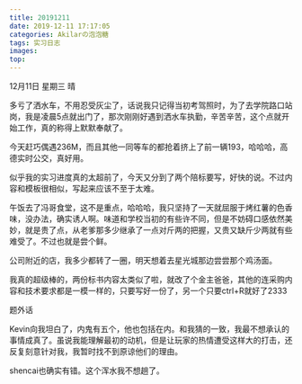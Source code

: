 ```yaml
---
title: 20191211
date: 2019-12-11 17:17:05
categories: Akilarの泡泡糖
tags: 实习日志
images:
top:
---
```

12月11日 星期三 晴

多亏了洒水车，不用忍受灰尘了，话说我只记得当初考驾照时，为了去学院路口站岗，我是凌晨5点就出门了，那次刚刚好遇到洒水车执勤，辛苦辛苦，这个点就开始工作，真的称得上默默奉献了。

今天赶巧偶遇236M，而且其他一同等车的都抢着挤上了前一辆193，哈哈哈，高德实时公交，真好用。

似乎我的实习进度真的太超前了，今天又分到了两个陪标要写，好快的说。不过内容和模板很相似，写起来应该不至于太难。

午饭去了冯哥食堂，这不是重点，哈哈哈，我只坚持了一天就屈服于烤红薯的色香味，没办法，确实诱人啊。味道和学校当初的有些许不同，但是不妨碍口感依然美妙，就是贵了点，从老爹那多少继承了一点对斤两的把握，又贵又缺斤少两就有些难受了。不过也就是尝个鲜。

公司附近的店，我多少都转了一圈，明天想着去星光城那边尝尝那个鸡汤面。

我真的超级棒的，两份标书内容太类似了啦，就改了个金主爸爸，其他的连采购内容和技术要求都是一模一样的，只要写好一份了，另一个只要ctrl+R就好了2333

题外话

Kevin向我坦白了，内鬼有五个，他也包括在内。和我猜的一致，我最不想承认的事情成真了。虽说我能理解最初的动机，但是让玩家的热情遭受这样大的打击，还反复刻意针对我，我暂时找不到原谅他们的理由。

shencai也确实有错。这个浑水我不想趟了。




